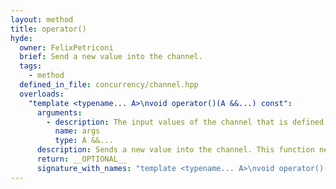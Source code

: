 ```yaml
---
layout: method
title: operator()
hyde:
  owner: FelixPetriconi
  brief: Send a new value into the channel.
  tags:
    - method
  defined_in_file: concurrency/channel.hpp
  overloads:
    "template <typename... A>\nvoid operator()(A &&...) const":
      arguments:
        - description: The input values of the channel that is defined by this sender
          name: args
          type: A &&...
      description: Sends a new value into the channel. This function never blocks, even if the buffer of the associated reveiver has reached its limits, defined by a `buffer_size`. So even if a limit is given, it will be ignored on an explicit send() and grow the queue however large is required.
      return: __OPTIONAL__
      signature_with_names: "template <typename... A>\nvoid operator()(A &&... args) const"
---
```


